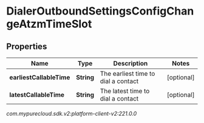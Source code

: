 # DialerOutboundSettingsConfigChangeAtzmTimeSlot


## Properties

| Name | Type | Description | Notes |
| ------------ | ------------- | ------------- | ------------- |
| **earliestCallableTime** | **String** | The earliest time to dial a contact |  [optional] |
| **latestCallableTime** | **String** | The latest time to dial a contact |  [optional] |




_com.mypurecloud.sdk.v2:platform-client-v2:221.0.0_
